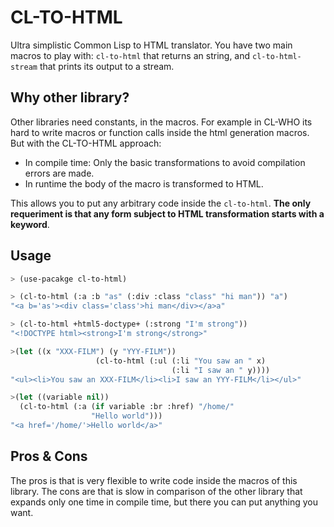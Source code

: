 # CL-TO-HTML
Ultra simplistic Common Lisp to HTML translator. You have two main macros to
play with: ``cl-to-html`` that returns an string, and ``cl-to-html-stream``
that prints its output to a stream.

## Why other library?
Other libraries need constants, in the macros. For example in CL-WHO its hard
to write macros or function calls inside the html generation macros. But with
the CL-TO-HTML approach:
*  In compile time: Only the basic transformations to avoid compilation errors
are made.
*  In runtime the body of the macro is transformed to HTML.

This allows you to put any arbitrary code inside the ``cl-to-html``. **The only
requeriment is that any form subject to HTML transformation starts with a
keyword**.

## Usage
```lisp
> (use-pacakge cl-to-html)

> (cl-to-html (:a :b "as" (:div :class "class" "hi man")) "a")
"<a b='as'><div class='class'>hi man</div></a>a"

> (cl-to-html +html5-doctype+ (:strong "I'm strong"))
"<!DOCTYPE html><strong>I'm strong</strong>"

>(let ((x "XXX-FILM") (y "YYY-FILM"))
                   (cl-to-html (:ul (:li "You saw an " x)
                                    (:li "I saw an " y))))
"<ul><li>You saw an XXX-FILM</li><li>I saw an YYY-FILM</li></ul>"

>(let ((variable nil))
  (cl-to-html (:a (if variable :br :href) "/home/"
                  "Hello world")))
"<a href='/home/'>Hello world</a>"
```

## Pros & Cons
The pros is that is very flexible to write code inside the macros of this
library. The cons are that is slow in comparison of the other library that
expands only one time in compile time, but there you can put anything you want.
